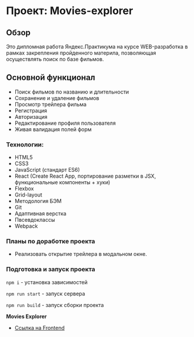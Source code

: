# Проект: Movies-explorer

## Обзор

Это дипломная работа Яндекс.Практикума на курсе WEB-разработка в рамках закрепления пройденного материла, позволяющая осуществлять поиск по базе фильмов.

## Основной функционал

- Поиск фильмов по названию и длительности
- Сохранение и удаление фильмов
- Просмотр трейлера фильма
- Регистрация
- Авторизация
- Редактирование профиля пользователя
- Живая валидация полей форм

### Технологии:

- HTML5
- CSS3
- JavaScript (стандарт ES6)
- React (Create React App, портирование разметки в JSX, функциональные компоненты + хуки)
- Flexbox
- Grid-layout
- Методология БЭМ
- Git
- Адаптивная верстка
- Пвсевдоклассы
- Webpack

### Планы по доработке проекта

- Реализовать открытие трейлера в модальном окне.

### Подготовка и запуск проекта

`npm i` - установка зависимостей

`npm run start` - запуск сервера

`npm run build` - запуск сборки проекта


**Movies Explorer**

- [Ссылка на Frontend](https://movies.project.nomoredomains.sbs)
